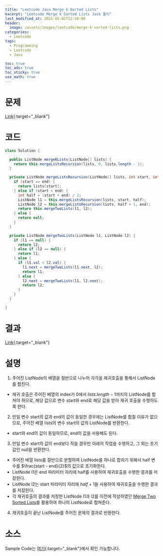 ```yaml
---
title: "Leetcode Java Merge k Sorted Lists"
excerpt: "Leetcode Merge k Sorted Lists Java 풀이"
last_modified_at: 2021-05-02T12:40:00
header:
  image: /assets/images/leetcode/merge-k-sorted-lists.png
categories:
  - Leetcode
tags:
  - Programming
  - Leetcode
  - Java

toc: true
toc_ads: true
toc_sticky: true
use_math: true
---
```

# 문제
[Link](https://leetcode.com/problems/merge-two-sorted-lists/){:target="_blank"}

# 코드
```java
class Solution {

  public ListNode mergeKLists(ListNode[] lists) {
    return this.mergeListsRecursion(lists, 0, lists.length - 1);
  }

  private ListNode mergeListsRecursion(ListNode[] lists, int start, int end) {
    if (start == end) {
      return lists[start];
    } else if (start < end) {
      int half = (start + end) / 2;
      ListNode l1 = this.mergeListsRecursion(lists, start, half);
      ListNode l2 = this.mergeListsRecursion(lists, half + 1, end);
      return this.mergeTwoLists(l1, l2);
    } else {
      return null;
    }
  }

  private ListNode mergeTwoLists(ListNode l1, ListNode l2) {
    if (l1 == null) {
      return l2;
    } else if (l2 == null) {
      return l1;
    } else {
      if (l1.val < l2.val) {
        l1.next = mergeTwoLists(l1.next, l2);
        return l1;
      } else {
        l2.next = mergeTwoLists(l1, l2.next);
        return l2;
      }
    }
  }

}
```

# 결과
[Link](https://leetcode.com/submissions/detail/487716457/){:target="_blank"}

# 설명
1. 주어진 ListNode의 배열을 절반으로 나누어 각각을 재귀호출을 통해서 ListNode를 합친다.
- 재귀 호출은 주어진 배열의 index가 0에서 $lists.length - 1$까지의 ListNode를 합쳐야 하므로, 해당 값으로 변수 start와 end로 해당 값을 받아 재귀 호출을 수행하도록 한다.

2. 만일 변수 start의 값과 end의 값이 동일한 경우에는 ListNode를 합칠 이유가 없으므로, 주어진 배열 lists의 변수 start의 값의 ListNode를 반환한다.
- start와 end의 값이 동일하므로, end의 값을 사용해도 된다.

3. 만일 변수 start의 값이 end보다 작을 경우만 아래의 작업을 수행하고, 그 외는 초기 값인 null을 반환한다.
- 주어진 배열 lists를 절반으로 분할하여 ListNode를 하나로 합치기 위해서 half 변수를 $\frac{start - end}{2}$의 값으로 초기화한다.
- ListNode l1은 end 파라미터 자리에 half를 사용하여 재귀호출을 수행한 결과를 저장한다.
- ListNode l2는 start 파라미터 자리에 $half + 1$을 사용하여 재귀호출을 수행한 결과를 저장한다.
- 각 재귀호출의 결과를 저장한 ListNode l1과 l2를 이전에 작성하였던 [Merge Two Sorted Lists](../merge-two-sorted-lists/)를 활용하여 하나의 ListNode로 합쳐준다.

4. 재귀호출이 끝난 ListNode를 주어진 문제의 결과로 반환한다.

# 소스
Sample Code는 [여기](https://github.com/GracefulSoul/leetcode/blob/master/src/main/java/gracefulsoul/problems/MergeKSortedLists.java){:target="_blank"}에서 확인 가능합니다.